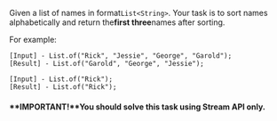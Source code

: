 Given a list of names in format`List<String>`. Your task is to sort names alphabetically and return the**first three**names after sorting.

For example:

```
[Input] - List.of("Rick", "Jessie", "George", "Garold");
[Result] - List.of("Garold", "George", "Jessie");
```

```
[Input] - List.of("Rick");
[Result] - List.of("Rick");
```

#### **IMPORTANT!**You should solve this task using Stream API only.